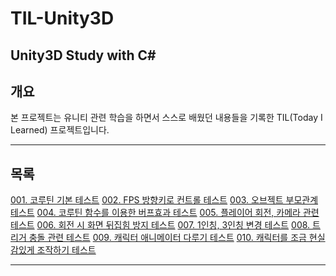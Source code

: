 # TIL-Unity3D
 Unity3D Study with C#
-----------------------------------------
## 개요

본 프로젝트는 유니티 관련 학습을 하면서 스스로 배웠던 내용들을 기록한 TIL(Today I Learned) 프로젝트입니다.

-----------------------------------------
## 목록

 [001. 코루틴 기본 테스트](https://github.com/baedi/TIL-Unity3D/blob/master/Script/001/readme001.txt)
 [002. FPS 방향키로 컨트롤 테스트](https://github.com/baedi/TIL-Unity3D/blob/master/Script/002/readme002.txt)
 [003. 오브젝트 부모관계 테스트](https://github.com/baedi/TIL-Unity3D/blob/master/Script/003/readme003.txt)
 [004. 코루틴 함수를 이용한 버프효과 테스트](https://github.com/baedi/TIL-Unity3D/blob/master/Script/004/readme004.txt)
 [005. 플레이어 회전, 카메라 관련 테스트](https://github.com/baedi/TIL-Unity3D/blob/master/Script/005/readme005.txt)
 [006. 회전 시 화면 뒤집힘 방지 테스트](https://github.com/baedi/TIL-Unity3D/blob/master/Script/006/readme006.txt)
 [007. 1인칭, 3인칭 변경 테스트](https://github.com/baedi/TIL-Unity3D/blob/master/Script/007/readme007.txt)
 [008. 트리거 충돌 관련 테스트](https://github.com/baedi/TIL-Unity3D/blob/master/Script/008/readme008.txt)
 [009. 캐릭터 애니메이터 다루기 테스트](https://github.com/baedi/TIL-Unity3D/blob/master/Script/009/readme009.txt)
 [010. 캐릭터를 조금 현실감있게 조작하기 테스트](https://github.com/baedi/TIL-Unity3D/blob/master/Script/010/readme010.txt)

-----------------------------------------